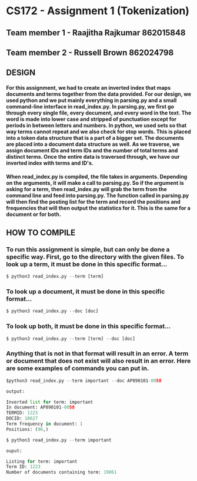 # CS172 - Assignment 1 (Tokenization)

## Team member 1 - Raajitha Rajkumar 862015848
## Team member 2 - Russell Brown 862024798

## DESIGN

#### For this assignment, we had to create an inverted index that maps documents and terms together from the data provided. For our design, we used python and we put mainly everything in parsing.py and a small command-line interface in read_index.py. In parsing.py, we first go through every single file, every document, and every word in the text. The word is made into lower case and stripped of punctuation except for periods in between letters and numbers. In python, we used sets so that way terms cannot repeat and we also check for stop words. This is placed into a token data structure that is a part of a bigger set. The documents are placed into a document data structure as well. As we traverse, we assign document IDs and term IDs and the number of total terms and distinct terms. Once the entire data is traversed through, we have our inverted index with terms and ID's. 

#### When read_index.py is compiled, the file takes in arguments. Depending on the arguments, it will make a call to parsing.py. So if the argument is asking for a term, then read_index.py will grab the term from the command line and feed into parsing.py. The function called in parsing.py will then find the posting list for the term and record the positions and frequencies that will then output the statistics for it. This is the same for a document or for both. 

## HOW TO COMPILE

### To run this assignment is simple, but can only be done a specific way. First, go to the directory with the given files. To look up a term, it must be done in this specific format...

```python
$ python3 read_index.py --term [term]
```

### To look up a document, it must be done in this specific format...

```python
$ python3 read_index.py --doc [doc]
```
### To look up both, it must be done in this specific format...

```python
$ python3 read_index.py --term [term] --doc [doc]
```
### Anything that is not in that format will result in an error. A term or document that does not exist will also result in an error. Here are some examples of commands you can put in. 

```python
$python3 read_index.py --term important --doc AP890101-0058

output:

Inverted list for term: important
In document: AP890101-0058
TERMID: 1223
DOCID: 10627
Term frequency in document: 1
Positions: (96,)
```
```python
$ python3 read_index.py --term important 

ouput:

Listing for term: important
Term ID: 1223
Number of documents containing term: 19061
```
